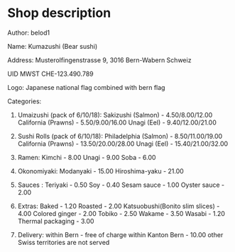 # Shop description

Author: belod1

Name:  Kumazushi (Bear sushi)

Address: 	Musterolfingenstrasse 9, 
			3016 Bern-Wabern
			Schweiz
			
UID MWST CHE-123.490.789 			

Logo: Japanese national flag combined with bern flag

Categories:

1) Umaizushi (pack of 6/10/18): 	Sakizushi (Salmon) - 4.50/8.00/12.00
									California (Prawns) - 5.50/9.00/16.00
									Unagi (Eel) - 9.40/12.00/21.00 

2) Sushi Rolls (pack of 6/10/18): 	Philadelphia (Salmon) - 8.50/11.00/19.00
									California (Prawns) - 13.50/20.00/28.00
									Unagi (Eel) - 15.40/21.00/32.00 
3) Ramen: Kimchi - 8.00
		  Unagi - 9.00
		  Soba - 6.00

4) Okonomiyaki: Modanyaki - 15.00
				Hiroshima-yaku - 21.00

5) Sauces : Teriyaki - 0.50
			Soy - 0.40
			Sesam sauce - 1.00
			Oyster sauce - 2.00
			
6) Extras:  Baked - 1.20
			Roasted - 2.00 
			Katsuobushi(Bonito slim slices) - 4.00
			Colored ginger - 2.00
			Tobiko - 2.50
			Wakame - 3.50
			Wasabi - 1.20
			Thermal packaging - 3.00
			
7) Delivery: within Bern - free of charge
			 within Kanton Bern - 10.00
			 other Swiss territories are not served